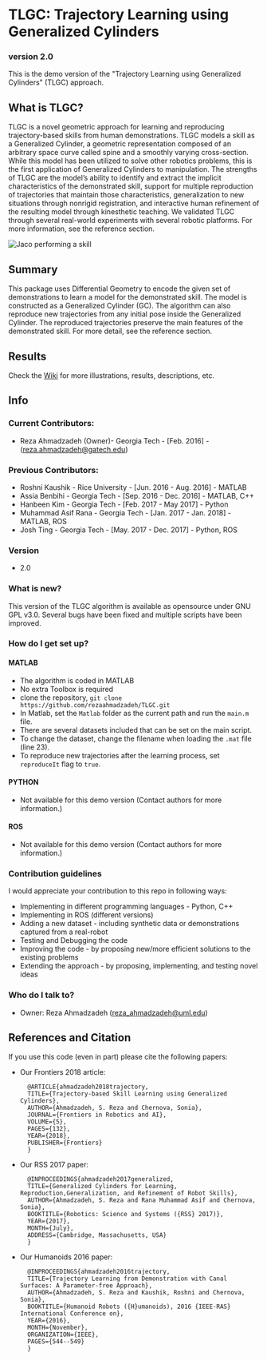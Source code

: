 # TLGC: Trajectory Learning using Generalized Cylinders #
### version 2.0 ###

This is the demo version of the "Trajectory Learning using Generalized Cylinders" (TLGC) approach. 

## What is TLGC? ##

TLGC is a novel geometric approach for learning and reproducing trajectory-based skills from human demonstrations. TLGC models a skill as a Generalized Cylinder, a geometric representation composed of an arbitrary space curve called spine and a smoothly varying cross-section. While this model has been utilized to solve other robotics problems, this is the first application of Generalized Cylinders to manipulation. The strengths of TLGC are the model’s ability to identify and extract the implicit characteristics of the demonstrated skill, support for multiple reproduction of trajectories that maintain those characteristics, generalization to new situations through nonrigid registration, and interactive human refinement of the resulting model through kinesthetic teaching. We validated TLGC through several real-world experiments with several robotic platforms. For more information, see the reference section.

![Jaco performing a skill](http://www.ahmadzadeh.info/_/rsrc/1481221808081/research/jaco6.jpg?height=345&width=400)

<!-- https://github.com/gt-rail-internal/GeneralizedCylinder/blob/master/jaco6.jpg?raw=true "Jaco2" -->


## Summary ##

This package uses Differential Geometry to encode the given set of demonstrations to learn a model for the demonstrated skill. The model is constructed as a Generalized Cylinder (GC). The algorithm can also reproduce new trajectories from any initial pose inside the Generalized Cylinder. The reproduced trajectories preserve the main features of the demonstrated skill. For more detail, see the reference section.


## Results ##

Check the [Wiki](https://github.com/rezaahmadzadeh/TLGC/wiki) for more illustrations, results, descriptions, etc.


## Info ##

### Current Contributors: ###
*  Reza Ahmadzadeh (Owner)- Georgia Tech - [Feb. 2016] - (reza.ahmadzadeh@gatech.edu) 

### Previous Contributors: ###
*  Roshni Kaushik - Rice University - [Jun. 2016 - Aug. 2016] - MATLAB
*  Assia Benbihi - Georgia Tech - [Sep. 2016 - Dec. 2016] - MATLAB, C++
*  Hanbeen Kim - Georgia Tech - [Feb. 2017 - May 2017] - Python
*  Muhammad Asif Rana - Georgia Tech - [Jan. 2017 - Jan. 2018] - MATLAB, ROS
*  Josh Ting - Georgia Tech - [May. 2017 - Dec. 2017] - Python, ROS


### Version ###
*  2.0

### What is new? ###
This version of the TLGC algorithm is available as opensource under GNU GPL v3.0.
Several bugs have been fixed and multiple scripts have been improved.

### How do I get set up? ###

#### MATLAB ####
* The algorithm is coded in MATLAB
* No extra Toolbox is required
* clone the repository, `git clone https://github.com/rezaahmadzadeh/TLGC.git`
* In Matlab, set the `Matlab` folder as the current path and run the `main.m` file.
* There are several datasets included that can be set on the main script.
* To change the dataset, change the filename when loading the `.mat` file (line 23).
* To reproduce new trajectories after the learning process, set `reproduceIt` flag to `true`.

#### PYTHON ####
* Not available for this demo version (Contact authors for more information.)

#### ROS ####
* Not available for this demo version (Contact authors for more information.)

### Contribution guidelines ###

I would appreciate your contribution to this repo in following ways:

* Implementing in different programming languages - Python, C++
* Implementing in ROS (different versions)
* Adding a new dataset - including synthetic data or demonstrations captured from a real-robot
* Testing and Debugging the code
* Improving the code - by proposing new/more efficient solutions to the existing problems
* Extending the approach - by proposing, implementing, and testing novel ideas 

### Who do I talk to? ###

* Owner: Reza Ahmadzadeh (reza_ahmadzadeh@uml.edu)



## References and Citation ##
If you use this code (even in part) please cite the following papers:

* Our Frontiers 2018 article:


		@ARTICLE{ahmadzadeh2018trajectory,
		TITLE={Trajectory-based Skill Learning using Generalized Cylinders},
		AUTHOR={Ahmadzadeh, S. Reza and Chernova, Sonia},
		JOURNAL={Frontiers in Robotics and AI},
		VOLUME={5},
		PAGES={132},
		YEAR={2018},
		PUBLISHER={Frontiers}
		}		
        
        

* Our RSS 2017 paper:



		@INPROCEEDINGS{ahmadzadeh2017generalized,
		TITLE={Generalized Cylinders for Learning, Reproduction,Generalization, and Refinement of Robot Skills},
		AUTHOR={Ahmadzadeh, S. Reza and Rana Muhammad Asif and Chernova, Sonia},
		BOOKTITLE={Robotics: Science and Systems ({RSS} 2017)},
		YEAR={2017},
		MONTH={July},
		ADDRESS={Cambridge, Massachusetts, USA}
		}
        
        
* Our Humanoids 2016 paper:



		@INPROCEEDINGS{ahmadzadeh2016trajectory,
		TITLE={Trajectory Learning from Demonstration with Canal Surfaces: A Parameter-free Approach},
		AUTHOR={Ahmadzadeh, S. Reza and Kaushik, Roshni and Chernova, Sonia},
		BOOKTITLE={Humanoid Robots ({H}umanoids), 2016 {IEEE-RAS} International Conference on},
		YEAR={2016},
		MONTH={November},
		ORGANIZATION={IEEE},
		PAGES={544--549}
		}




